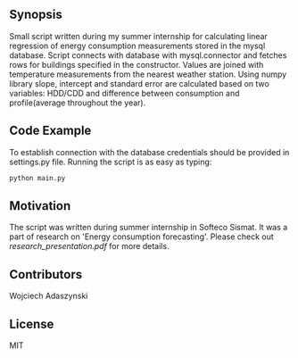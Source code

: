 ## Synopsis

Small script written during my summer internship for calculating linear regression of energy consumption measurements stored in the mysql database. Script connects with database with mysql.connector and fetches rows for buildings specified in the constructor. Values are joined with temperature measurements from the nearest weather station. Using numpy library slope, intercept and standard error are calculated based on two variables: HDD/CDD and difference between consumption and profile(average throughout the year).   

## Code Example

To establish connection with the database credentials should be provided in settings.py file.
Running the script is as easy as typing:
```python
python main.py
```


## Motivation

The script was written during summer internship in Softeco Sismat. It was a part of research on 'Energy consumption forecasting'. Please check out *research_presentation.pdf* for more details.


## Contributors

Wojciech Adaszynski

## License

MIT